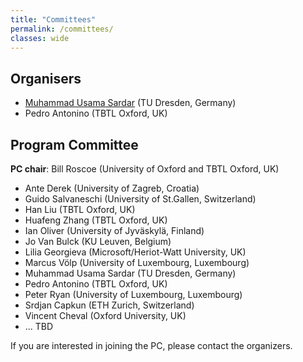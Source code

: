 ```yaml
---
title: "Committees"
permalink: /committees/
classes: wide
---
```


## Organisers
- [Muhammad Usama Sardar](https://tu-dresden.de/ing/informatik/sya/se/die-professur/beschaeftigte/muhammad-usama-sardar) (TU Dresden, Germany)
- Pedro Antonino (TBTL Oxford, UK)

## Program Committee
**PC chair**: Bill Roscoe (University of Oxford and TBTL Oxford, UK) 

- Ante Derek (University of Zagreb, Croatia)
- Guido Salvaneschi (University of St.Gallen, Switzerland) 
- Han Liu (TBTL Oxford, UK)
- Huafeng Zhang (TBTL Oxford, UK)
- Ian Oliver (University of Jyväskylä, Finland)
- Jo Van Bulck (KU Leuven, Belgium)
- Lilia Georgieva (Microsoft/Heriot-Watt University, UK)
- Marcus Völp (University of Luxembourg, Luxembourg)
- Muhammad Usama Sardar (TU Dresden, Germany)
- Pedro Antonino (TBTL Oxford, UK)
- Peter Ryan (University of Luxembourg, Luxembourg)
- Srdjan Capkun (ETH Zurich, Switzerland)
- Vincent Cheval (Oxford University, UK)
- ... TBD

If you are interested in joining the PC, please contact the organizers. 

